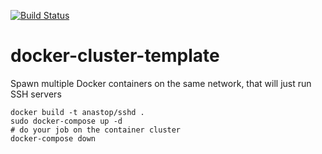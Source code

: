 [![Build Status](https://travis-ci.org/anastop/docker-cluster-template.svg?branch=master)](https://travis-ci.org/anastop/docker-cluster-template)

# docker-cluster-template
Spawn multiple Docker containers on the same network, that will just run SSH servers

```
docker build -t anastop/sshd .
sudo docker-compose up -d
# do your job on the container cluster
docker-compose down 
```
